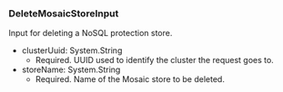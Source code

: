 ### DeleteMosaicStoreInput
Input for deleting a NoSQL protection store.

- clusterUuid: System.String
  - Required. UUID used to identify the cluster the request goes to.
- storeName: System.String
  - Required. Name of the Mosaic store to be deleted.
